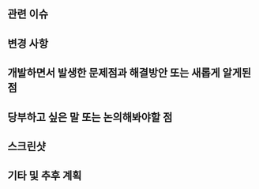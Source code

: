 ## 관련 이슈

## 변경 사항

## 개발하면서 발생한 문제점과 해결방안 또는 새롭게 알게된 점

## 당부하고 싶은 말 또는 논의해봐야할 점

## 스크린샷

## 기타 및 추후 계획
